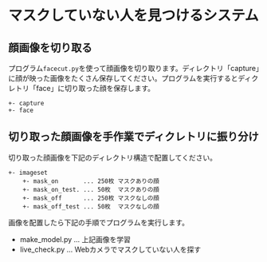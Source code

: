# マスクしていない人を見つけるシステム

## 顔画像を切り取る

プログラム``facecut.py``を使って顔画像を切り取ります。ディレクトリ「capture」に顔が映った画像をたくさん保存してください。プログラムを実行するとディクレトリ「face」に切り取った顔を保存します。

```dir
+- capture
+- face
```

## 切り取った顔画像を手作業でディクレトリに振り分け

切り取った顔画像を下記のディレクトリ構造で配置してください。

```dir
+- imageset
    +- mask_on       ... 250枚 マスクありの顔
    +- mask_on_test. ... 50枚  マスクありの顔
    +- mask_off      ... 250枚 マスクなしの顔
    +- mask_off_test ... 50枚  マスクなしの顔
```

画像を配置したら下記の手順でプログラムを実行します。

 - make_model.py ... 上記画像を学習
 - live_check.py ... Webカメラでマスクしていない人を探す
 
